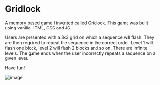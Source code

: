 # Gridlock
A memory based game I invented called Gridlock. This game was built using vanilla HTML, CSS and JS.

Users are presented with a 3x3 grid on which a sequence will flash. They are then required to repeat the sequence in the correct order.
Level 1 will flash one block, level 2 will flash 2 blocks and so on. There are infinite levels. The game ends when the user incorrectly repeats a sequence on a given level.

Have fun!

![image](https://github.com/stephenkettley/gridlock/assets/109079565/f1a81c32-7224-475e-8806-4d4f5f106c4e)





